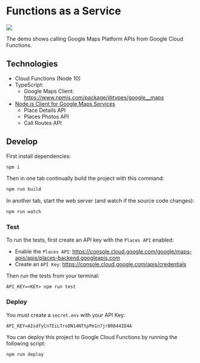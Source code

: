 # Functions as a Service

![](https://user-images.githubusercontent.com/744973/56170578-e5675b80-5f96-11e9-9ffe-9492512a0586.png)

The demo shows calling Google Maps Platform APIs from Google Cloud Functions.

## Technologies

- Cloud Functions (Node 10)
- TypeScript:
  - Google Maps Client: https://www.npmjs.com/package/@types/google__maps
- [Node.js Client for Google Maps Services](https://github.com/googlemaps/google-maps-services-js)
  - Place Details API
  - Places Photos API
  - Call Routes API

## Develop

First install dependencies:

```sh
npm i
```

Then in one tab continually build the project with this command:

```sh
npm run build
```

In another tab, start the web server (and watch if the source code changes):

```sh
npm run watch
```

### Test

To run the tests, first create an API key with the `Places API` enabled:

- Enable the `Places API`: https://console.cloud.google.com/google/maps-apis/apis/places-backend.googleapis.com
- Create an `API Key`: https://console.cloud.google.com/apis/credentials

Then run the tests from your terminal:

```
API_KEY=<KEY> npm run test
```

### Deploy

You must create a `secret.env` with your API Key:

```env
API_KEY=AIsdfyCnTEiLTroDN14NTtpPm1n7jrBR844ID4A
```

You can deploy this project to Google Cloud Functions by running the following script:

```sh
npm run deploy
```